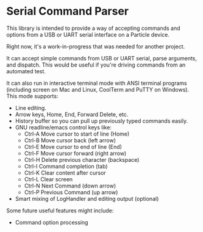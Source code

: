 # Serial Command Parser

This library is intended to provide a way of accepting commands and options from
a USB or UART serial interface on a Particle device.

Right now, it's a work-in-progress that was needed for another project. 

It can accept simple commands from USB or UART serial, parse arguments, and dispatch. This would be useful if you're driving commands from an automated test.

It can also run in interactive terminal mode with ANSI terminal programs (including screen on Mac and Linux, CoolTerm and PuTTY on Windows). This mode supports:

- Line editing.
- Arrow keys, Home, End, Forward Delete, etc.
- History buffer so you can pull up previously typed commands easily.
- GNU readline/emacs control keys like:
  - Ctrl-A Move cursor to start of line (Home)
  - Ctrl-B Move cursor back (left arrow)
  - Ctrl-E Move cursor to end of line (End)
  - Ctrl-F Move cursor forward (right arrow)
  - Ctrl-H Delete previous character (backspace)
  - Ctrl-I Command completion (tab)
  - Ctrl-K Clear content after cursor
  - Ctrl-L Clear screen
  - Ctrl-N Next Command (down arrow)
  - Ctrl-P Previous Command (up arrow)
- Smart mixing of LogHandler and editing output (optional)

Some future useful features might include:

- Command option processing

